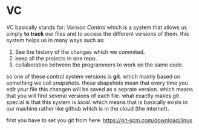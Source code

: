# VC
VC basically stands for: *Version Control* which is a system that allows us simply **to track** our files and to access the different versions of them. 
this system helps us in many ways such as:
1. See the history of the changes which we commited.
2. keep all the projects in one repo.
3. collaboration between the programmers to work on the same code.

so one of these control system versions is **git**. which mainly based on something we call *snapshots*. these sbapshots mean that every time you edit your file this changen will be saved as a seprate version. which means that you will find several versions of each file.
what exactly makes git special is that this system is *local*. which means that is basically exists in our machine rather like github which is in the cloud (the internet).

first you have to set you git from here: https://git-scm.com/download/linux
